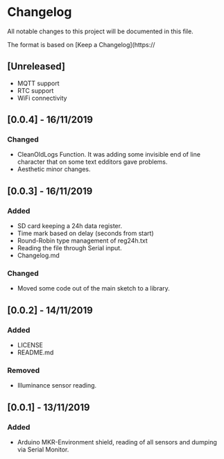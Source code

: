 # Changelog
All notable changes to this project will be documented in this file.

The format is based on [Keep a Changelog](https://

## [Unreleased]
- MQTT support
- RTC support
- WiFi connectivity

## [0.0.4] - 16/11/2019
### Changed
- CleanOldLogs Function. It was adding some invisible end of line character that on some text edditors gave problems.
- Aesthetic minor changes.

## [0.0.3] - 16/11/2019
### Added
- SD card keeping a 24h data register.
- Time mark based on delay (seconds from start)
- Round-Robin type management of reg24h.txt
- Reading the file through Serial input.
- Changelog.md

### Changed
- Moved some code out of the main sketch to a library.

## [0.0.2] - 14/11/2019
### Added
- LICENSE
- README.md
### Removed
- Illuminance sensor reading.

## [0.0.1] - 13/11/2019
### Added
- Arduino MKR-Environment shield, reading of all sensors and dumping via Serial Monitor.